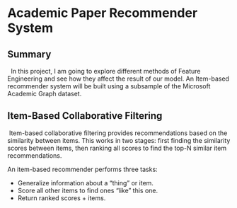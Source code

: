 # Academic Paper Recommender System
## Summary
&nbsp; In this project, I am going to explore different methods of Feature Engineering and see how they affect the result of our model. An Item-based recommender system will be built using a subsample of the Microsoft Academic Graph dataset.

## Item-Based Collaborative Filtering
&nbsp;Item-based collaborative filtering provides recommendations based on the similarity between items. This works in two stages: first finding the similarity scores between items, then ranking all scores to find the top-N similar item recommendations.

An item-based recommender performs three tasks:
- Generalize information about a “thing” or item.
- Score all other items to find ones “like” this one.
- Return ranked scores + items.
